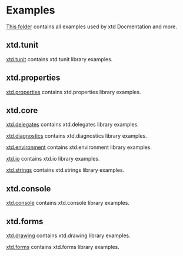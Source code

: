 # Examples

[This folder](.) contains all examples used by xtd Docmentation and more.

## xtd.tunit

[xtd.tunit](https://github.com/gammasoft71/xtd.tunit/examples) contains xtd.tunit library examples.

## xtd.properties

[xtd.properties](https://github.com/gammasoft71/xtd.properties/examples) contains xtd.properties library examples.

## xtd.core

[xtd.delegates](https://github.com/gammasoft71/xtd.delegates/examples) contains xtd.delegates library examples.

[xtd.diagnostics](https://github.com/gammasoft71/xtd.diagnostics/examples) contains xtd.diagnostics library examples.

[xtd.environment](https://github.com/gammasoft71/xtd.environment/examples) contains xtd.environment library examples.

[xtd.io](https://github.com/gammasoft71/xtd.io/examples) contains xtd.io library examples.

[xtd.strings](https://github.com/gammasoft71/xtd.strings/examples) contains xtd.strings library examples.

## xtd.console

[xtd.console](https://github.com/gammasoft71/xtd.console/examples) contains xtd.console library examples.

## xtd.forms

[xtd.drawing](https://github.com/gammasoft71/xtd.drawing/examples) contains xtd.drawing library examples.

[xtd.forms](https://github.com/gammasoft71/xtd.forms/examples) contains xtd.forms library examples.
